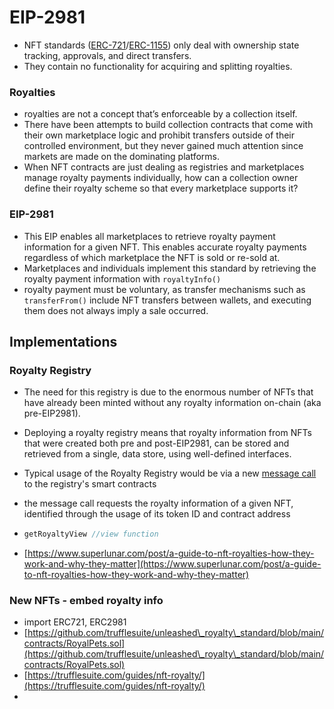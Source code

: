 # EIP-2981

* NFT standards ([ERC-721](https://eips.ethereum.org/EIPS/eip-721)/[ERC-1155](https://eips.ethereum.org/EIPS/eip-1155)) only deal with ownership state tracking, approvals, and direct transfers.
* They contain no functionality for acquiring and splitting royalties.

### Royalties

* royalties are not a concept that’s enforceable by a collection itself.
* There have been attempts to build collection contracts that come with their own marketplace logic and prohibit transfers outside of their controlled environment, but they never gained much attention since markets are made on the dominating platforms.
* When NFT contracts are just dealing as registries and marketplaces manage royalty payments individually, how can a collection owner define their royalty scheme so that every marketplace supports it?

### EIP-2981

* This EIP enables all marketplaces to retrieve royalty payment information for a given NFT. This enables accurate royalty payments regardless of which marketplace the NFT is sold or re-sold at.
* Marketplaces and individuals implement this standard by retrieving the royalty payment information with `royaltyInfo()`
* royalty payment must be voluntary, as transfer mechanisms such as `transferFrom()` include NFT transfers between wallets, and executing them does not always imply a sale occurred.



## Implementations

### Royalty Registry

* The need for this registry is due to the enormous number of NFTs that have already been minted without any royalty information on-chain (aka pre-EIP2981).
* Deploying a royalty registry means that royalty information from NFTs that were created both pre and post-EIP2981, can be stored and retrieved from a single, data store, using well-defined interfaces.
* Typical usage of the Royalty Registry would be via a new [message call](https://docs.soliditylang.org/en/v0.8.13/introduction-to-smart-contracts.html#message-calls) to the registry's smart contracts
* the message call requests the royalty information of a given NFT, identified through the usage of its token ID and contract address
*   ```js
    getRoyaltyView //view function
    ```


* [https://www.superlunar.com/post/a-guide-to-nft-royalties-how-they-work-and-why-they-matter](https://www.superlunar.com/post/a-guide-to-nft-royalties-how-they-work-and-why-they-matter)

### New NFTs - embed royalty info

* import ERC721, ERC2981
* [https://github.com/trufflesuite/unleashed\_royalty\_standard/blob/main/contracts/RoyalPets.sol](https://github.com/trufflesuite/unleashed\_royalty\_standard/blob/main/contracts/RoyalPets.sol)
* [https://trufflesuite.com/guides/nft-royalty/](https://trufflesuite.com/guides/nft-royalty/)
*

